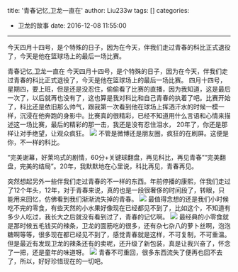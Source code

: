 title: '青春记忆,卫龙一直在'
author: Liu233w
tags: []
categories:
  - 卫龙的故事
date: 2016-12-08 11:55:00
---
今天四月十四号，是个特殊的日子，因为在今天，伴我们走过青春的科比正式退役了，今天是他在篮球场上的最后一场比赛。
<!--more-->

   青春记忆,卫龙一直在  今天四月十四号，是个特殊的日子，因为在今天，伴我们走过青春的科比正式退役了，今天是他在篮球场上的最后一场比赛。  四月十四号，星期四，要上班，但是还是没忍住，偷偷看了比赛的直播，因为我知道，这是最后一次了，以后就再也没有了，这也算是我对科比和自己青春的执着了吧。比赛开始 了，科比还是依旧那么帅气，跟我第一次看到他在球场上挥洒汗水的时候一模一样，沉浸在他奔跑的身影中。比赛真的很精彩，已经不知道用什么言语和心情来描述这一场比赛，最后的精彩的那一击，我还是没有忍住泪水， 20年了，你还是那样让对手绝望，让观众疯狂。
   <image src="/img/18.jpg">
   不管是微博还是朋友圈，疯狂的在刷屏。这便是你，不一样的科比。
   
   “完美谢幕，好莱坞式的剧情，60分+关键球翻盘，再见科比，再见青春”“完美翻盘，完美的结局”。20年，我默默地在心里说，科比再见，青春再见。
   
   突然想起另外一些伴我们走过青春的不一样的东西。年前停播的康熙，伴我们走过了12个年头，12年，对于青春来说，真的也是一段很奢侈的时间段了，转眼，只能用来回忆，仿佛看到我们渐渐流失掉的青春。
   <image src="/img/19.jpg">
   最值得念想的还是我们小时候吃不完的零食，有些天然的小水果好像现在已经都见不到了，比如这个，不知道有多少人吃过，我长大之后就没有看到过了，青春的记忆啊。
   <image src="/img/20.jpg">
   最经典的小零食就是那时候五毛钱买的辣条，卫龙的面筋吃的很多，还有杂七杂八的萝卜丝啊，泡泡糖啊等等，很多现在都已经见不到了，感觉青春就是这样，不可复制，不可重温。但是最近有发现卫龙的辣条还有的卖呢，还升级了新包装，真是让我兴奋了，怀念了一把，还是童年的味道呀。
   <image src="/img/21.jpg">
   青春不可重回，很多东西流失了便再也回不去了，所以，好好珍惜现在的一切吧。